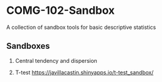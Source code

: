 # COMG-102-Sandbox
A collection of sandbox tools for basic descriptive statistics 

## Sandboxes

1. Central tendency and dispersion

2. T-test https://javillacastin.shinyapps.io/t-test_sandbox/
